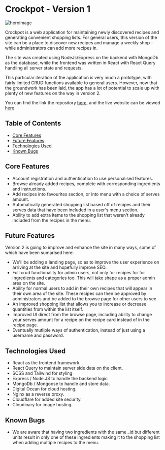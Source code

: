 # Crockpot - Version 1

![heroimage](https://res.cloudinary.com/dqdjr1d4f/image/upload/v1673455688/Crockpot/Screenshot_2023-01-11_at_16.47.40_y9reuu.png)

Crockpot is a web application for maintaining newly discovered recipes and generating convenient shopping lists. For general users, this version of the site can be a place to discover new recipes and manage a weekly shop - while administrators can add more recipes in.

The site was created using NodeJs/Express on the backend with MongoDb as the database, while the frontend was written in React with React Query handling all server state and requests. 

This particular iteration of the application is very much a prototype, with fairly limited CRUD functions available to general users. However, now that the groundwork has been laid, the app has a lot of potential to scale up with plenty of new features on the way in version 2.

You can find the link the repository [here](https://github.com/franciskershaw/crockpot-node), and the live website can be viewed [here](https://www.crockpot.app/) 

## Table of Contents

* [Core Features](#core-features)
* [Future Features](#future-features)
* [Technologies Used](#technologies-used)
* [Known Bugs](#known-bugs)

## Core Features

* Account registration and authentication to use personalised features.
* Browse already added recipes, complete with corresponding ingredients and instructions.
* Add recipes into favourites section, or into menu with a choice of serves amount.
* Automatically generated shopping list based off of recipes and their serves data that have been included in a user's menu section.
* Ability to add extra items to the shopping list that weren't already included from the recipes in the menu.

## Future Features

Version 2 is going to improve and enhance the site in many ways, some of which have been sumarised here:

* We'll be adding a landing page, so as to improve the user experience on arriving at the site and hopefully improve SEO.
* Full crud functionality for admin users, not only for recipes for for ingredients and categories too. This will take shape as a proper admin area on the site.
* Ability for normal users to add in their own recipes that will appear in their own area of the site. These recipes can then be approved by administrators and be added to the browse page for other users to see.
* An improved shopping list that allows you to increase or decrease quantities from within the list itself.
* Improved UI direct from the browse page, including ability to change your serves amount for a recipe on the recipe card instead of in the recipe page.
* Eventually mutliple ways of authentication, instead of just using a username and password.

## Technologies Used

* React as the frontend framework
* React Query to maintain server side data on the client.
* SCSS and Tailwind for styling
* Express / Node.JS to handle the backend logic
* MongoDb / Mongoose to handle and store data.
* Digital Ocean for cloud hosting.
* Nginx as a reverse proxy.
* Cloudflare for added site security.
* Cloudinary for image hosting.

## Known Bugs
* We are aware that having two ingredients with the same _id but different units result in only one of these ingredients making it to the shopping list when adding multiple recipes to the menu.


